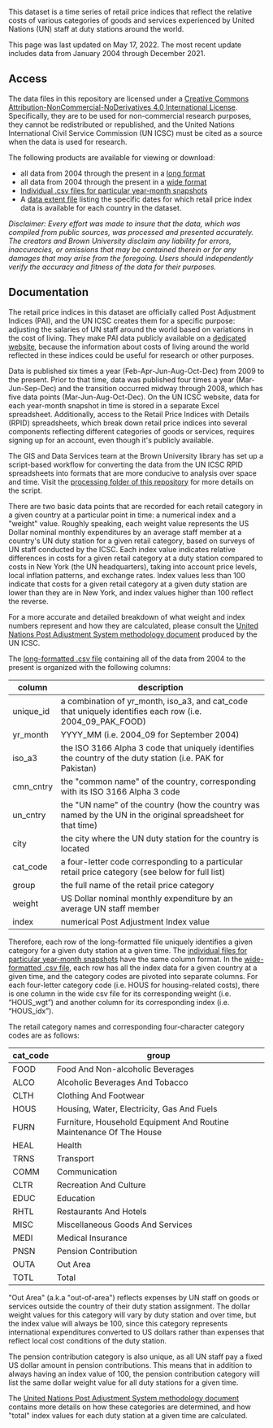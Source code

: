 This dataset is a time series of retail price indices that reflect the relative costs of various categories of goods and services experienced by United Nations (UN) staff at duty stations around the world.

This page was last updated on May 17, 2022.  The most recent update includes data from January 2004 through December 2021.

## Access

The data files in this repository are licensed under a [Creative Commons Attribution-NonCommercial-NoDerivatives 4.0 International License](https://creativecommons.org/licenses/by-nc-nd/4.0/).  Specifically, they are to be used for non-commercial research purposes, they cannot be redistributed or republished, and the United Nations International Civil Service Commission (UN ICSC) must be cited as a source when the data is used for research.  

The following products are available for viewing or download:
* all data from 2004 through the present in a [long format](https://github.com/Brown-University-Library/geodata_un_retail_idx/blob/main/final_data/aggregate_files/all_un_icsc_rpid.csv) 
* all data from 2004 through the present in a [wide format](https://github.com/Brown-University-Library/geodata_un_retail_idx/blob/main/final_data/aggregate_files/all_un_icsc_rpid_pivoted.csv) 
* [Individual .csv files for particular year-month snapshots](https://github.com/Brown-University-Library/geodata_un_retail_idx/tree/main/final_data/year_month_files) 
* A [data extent file](https://github.com/Brown-University-Library/geodata_un_retail_idx/blob/main/final_data/aggregate_files/data_extent.csv) listing the specific dates for which retail price index data is available for each country in the dataset.

_Disclaimer: Every effort was made to insure that the data, which was compiled from public sources, was processed and presented accurately. The creators and Brown University disclaim any liability for errors, inaccuracies, or omissions that may be contained therein or for any damages that may arise from the foregoing. Users should independently verify the accuracy and fitness of the data for their purposes._

## Documentation

The retail price indices in this dataset are officially called Post Adjustment Indices (PAI), and the UN ICSC creates them for a specific purpose: adjusting the salaries of UN staff around the world based on variations in the cost of living.  They make PAI data publicly available on a [dedicated website](https://unicsc.org/Home/DataRPI), because the information about costs of living around the world reflected in these indices could be useful for research or other purposes. 

Data is published six times a year (Feb-Apr-Jun-Aug-Oct-Dec) from 2009 to the present. Prior to that time, data was published four times a year (Mar-Jun-Sep-Dec) and the transition occurred midway through 2008, which has five data points (Mar-Jun-Aug-Oct-Dec). On the UN ICSC website, data for each year-month snapshot in time is stored in a separate Excel spreadsheet.  Additionally, access to the Retail Price Indices with Details (RPID) spreadsheets, which break down retail price indices into several components reflecting different categories of goods or services, requires signing up for an account, even though it's publicly available.

The GIS and Data Services team at the Brown University library has set up a script-based workflow for converting the data from the UN ICSC RPID spreadsheets into formats that are more conducive to analysis over space and time.  Visit the [processing folder of this repository](https://github.com/Brown-University-Library/geodata_un_retail_idx/tree/main/processing) for more details on the script.

There are two basic data points that are recorded for each retail category in a given country at a particular point in time: a numerical index and a "weight" value.  Roughly speaking, each weight value represents the US Dollar nominal monthly expenditures by an average staff member at a country's UN duty station for a given retail category, based on surveys of UN staff conducted by the ICSC.  Each index value indicates relative differences in costs for a given retail category at a duty station compared to costs in New York (the UN headquarters), taking into account price levels, local inflation patterns, and exchange rates.  Index values less than 100 indicate that costs for a given retail category at a given duty station are lower than they are in New York, and index values higher than 100 reflect the reverse.  

For a more accurate and detailed breakdown of what weight and index numbers represent and how they are calculated, please consult the [United Nations Post Adjustment System methodology document](https://github.com/Brown-University-Library/geodata_un_retail_idx/blob/main/original_data/PABooklet.pdf) produced by the UN ICSC.

The [long-formatted .csv file](https://github.com/Brown-University-Library/geodata_un_retail_idx/blob/main/final_data/aggregate_files/all_un_icsc_rpid.csv) containing all of the data from 2004 to the present is organized with the following columns:

| column     | description |
| --------- | ------------ |
| unique_id  | a combination of yr_month, iso_a3, and cat_code that uniquely identifies each row (i.e. 2004_09_PAK_FOOD) |
| yr_month   | YYYY_MM (i.e. 2004_09 for September 2004) |
| iso_a3     | the ISO 3166 Alpha 3 code that uniquely identifies the country of the duty station (i.e. PAK for Pakistan) |
| cmn_cntry  | the "common name" of the country, corresponding with its ISO 3166 Alpha 3 code |
| un_cntry   | the "UN name" of the country (how the country was named by the UN in the original spreadsheet for that time) |
| city       | the city where the UN duty station for the country is located |
| cat_code   | a four-letter code corresponding to a particular retail price category (see below for full list) |
| group      | the full name of the retail price category |
| weight     | US Dollar nominal monthly expenditure by an average UN staff member |
| index      | numerical Post Adjustment Index value |

Therefore, each row of the long-formatted file uniquely identifies a given category for a given duty station at a given time.  The [individual files for particular year-month snapshots](https://github.com/Brown-University-Library/geodata_un_retail_idx/tree/main/final_data/year_month_files) have the same column format.  In the [wide-formatted .csv file](https://github.com/Brown-University-Library/geodata_un_retail_idx/blob/main/final_data/aggregate_files/all_un_icsc_rpid_pivoted.csv), each row has all the index data for a given country at a given time, and the category codes are pivoted into separate columns.  For each four-letter category code (i.e. HOUS for housing-related costs), there is one column in the wide csv file for its corresponding weight (i.e. “HOUS_wgt”) and another column for its corresponding index (i.e. “HOUS_idx”). 

The retail category names and corresponding four-character category codes are as follows:

| cat_code  | group                                                                |
| ---------- | ------------ |
| FOOD      | Food And Non-alcoholic Beverages                                     |
| ALCO      | Alcoholic Beverages And Tobacco                                      |
| CLTH      | Clothing And Footwear                                                |
| HOUS      | Housing, Water, Electricity, Gas And Fuels                           |
| FURN      | Furniture, Household Equipment And Routine Maintenance Of The House  |
| HEAL      | Health                                                               |
| TRNS      | Transport                                                            |
| COMM      | Communication                                                        |
| CLTR      | Recreation And Culture                                               |
| EDUC      | Education                                                            |
| RHTL      | Restaurants And Hotels                                               |
| MISC      | Miscellaneous Goods And Services                                     |
| MEDI      | Medical Insurance                                                    |
| PNSN      | Pension Contribution                                                 |
| OUTA      | Out Area                                                             |
| TOTL      | Total                                                                |

  
"Out Area" (a.k.a "out-of-area") reflects expenses by UN staff on goods or services outside the country of their duty station assignment.  The dollar weight values for this category will vary by duty station and over time, but the index value will always be 100, since this category represents international expenditures converted to US dollars rather than expenses that reflect local cost conditions of the duty station.  

The pension contribution category is also unique, as all UN staff pay a fixed US dollar amount in pension contributions.  This means that in addition to always having an index value of 100, the pension contribution category will list the same dollar weight value for all duty stations for a given time.  

The [United Nations Post Adjustment System methodology document](https://github.com/Brown-University-Library/geodata_un_retail_idx/blob/main/original_data/PABooklet.pdf) contains more details on how these categories are determined, and how "total" index values for each duty station at a given time are calculated.
